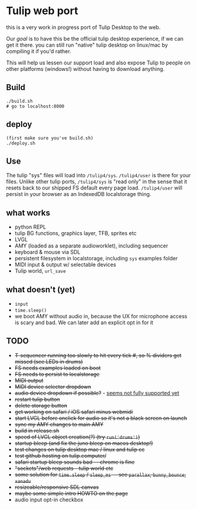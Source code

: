 # Tulip web port

this is a very work in progress port of Tulip Desktop to the web. 

Our _goal_ is to have this be the official tulip desktop experience, if we can get it there. you can still run "native" tulip desktop on linux/mac by compiling it if you'd rather. 

This will help us lessen our support load and also expose Tulip to people on other platforms (windows!) without having to download anything. 

## Build

```
./build.sh
# go to localhost:8000 
```

## deploy

```
(first make sure you've build.sh)
./deploy.sh
```

## Use

The tulip "sys" files will load into `/tulip4/sys`. `/tulip4/user` is there for your files. Unlike other tulip ports, `/tulip4/sys` is "read only" in the sense that it resets back to our shipped FS default every page load. `/tulip4/user` will persist in your browser as an IndexedDB localstorage thing. 


## what works
 - python REPL
 - tulip BG functions, graphics layer, TFB, sprites etc
 - LVGL
 - AMY (loaded as a separate audioworklet), including sequencer
 - keyboard & mouse via SDL
 - persistent filesystem in localstorage, including `sys` examples folder
 - MIDI input & output w/ selectable devices
 - Tulip world, `url_save`


## what doesn't (yet)
 - `input`
 - `time.sleep()`
 - we boot AMY without audio in, because the UX for microphone access is scary and bad. We can later add an explicit opt in for it

## TODO
 - ~~T-sequencer running too slowly to hit every tick #, so % dividers get missed (see LEDs in drums)~~
 - ~~FS needs examples loaded on boot~~
 - ~~FS needs to persist to localstorage~~
 - ~~MIDI output~~
 - ~~MIDI device selector dropdown~~
 - ~~audio device dropdown if possible?~~ - [seems not fully supported yet](https://developer.mozilla.org/en-US/docs/Web/API/Audio_Output_Devices_API#browser_compatibility)
 - ~~restart tulip button~~
 - ~~delete storage button~~
 - ~~get working on safari / iOS safari minus webmidi~~
 - ~~start LVGL before onclick for audio so it's not a black screen on launch~~
 - ~~sync my AMY changes to main AMY~~
 - ~~build in release.sh~~ 
 - ~~speed of LVGL object creation(?) (try `run('drums')`)~~
 - ~~startup bleep (and fix the juno bleep on macos desktop!)~~
 - ~~test changes on tulip desktop mac / linux and tulip cc~~
 - ~~test github hosting on tulip.computer/~~
 - ~~safari startup bleep sounds bad -- chrome is fine~~
 - ~~"sockets"/web requests - tulip world etc~~
 - ~~some solution for `time.sleep` / `sleep_ms` -- see `parallax`, `bunny_bounce`, `xanadu`~~
 - ~~resizeable/responsive SDL canvas~~ 
 - ~~maybe some simple intro HOWTO on the page~~ 
 - audio input opt-in checkbox 

 

